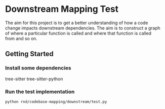 # Downstream Mapping Test

The aim for this project is to get a better understanding of how a code change impacts downstream dependencies. The aim is to construct a graph of where a particular function is called and where that function is called from and so on.

## Getting Started

### Install some dependencies

tree-sitter tree-sitter-python

### Run the test implementation

`python rnd/codebase-mapping/downstream/test.py`
